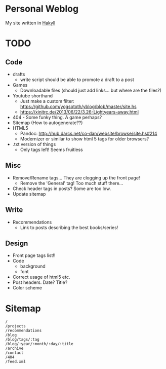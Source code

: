 
Personal Weblog
===============

My site written in [Hakyll][]

[Hakyll]: http://jaspervdj.be/hakyll/

TODO
====

Code
----

* drafts
    * write script should be able to promote a draft to a post
* Games
    * Downloadable files (should just add links... but where are the files?)
* Youtube shorthand  
    * Just make a custom filter: <https://github.com/yogsototh/yblog/blob/master/site.hs>
    * <https://xinitrc.de/2013/06/22/3.26-Lightyears-away.html>
* 404 - Some funky thing. A game perhaps?
* Sitemap (How to autogenerate??)
* HTML5  
    * Pandoc: <http://hub.darcs.net/co-dan/website/browse/site.hs#214>
    * Modernizer or similar to show html 5 tags for older browsers?
* .txt version of things
    * Only tags left! Seems fruitless

Misc
----

* Remove/Rename tags... They are clogging up the front page!
    * Remove the 'General' tag! Too much stuff there...
* Check header tags in posts? Some are too low.
* Update sitemap

Write
-----

* Recommendations
    * Link to posts describing the best books/series!

Design
------

* Front page tags list!!
* Code
    * background
    * font
* Correct usage of html5 etc.
* Post headers. Date? Title?
* Color scheme

Sitemap
=======

    /
    /projects
    /recommendations
    /blog
    /blog/tags/:tag
    /blog/:year/:month/:day/:title
    /archive
    /contact
    /404
    /feed.xml

